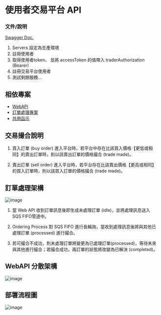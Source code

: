 # 使用者交易平台 API

### 文件/說明

[Swagger Doc.](https://card-platform.phillyzone.info/api/v1/docs/)

1. Servers 設定為生產環境
2. 註冊使用者
3. 取得使用者token， 並將 accessToken 的值帶入 traderAuthorization (Bearer)
4. 註冊交易平台使用者
5. 測試剩餘服務...

## 相依專案
- [WebAPI](https://github.com/chienaeae/card-platform-webapi)
- [訂單處理專案](https://github.com/chienaeae/card-platform-ordering-process)
- [共用函示](https://github.com/chienaeae/card-platform-library)

## 交易撮合說明

1. 買入訂單 (buy order) 進入平台時，若平台中存在比該買入價格【更低或相同】的賣出訂單時，則以該賣出訂單的價格撮合 (trade made)。

2. 賣出訂單 (sell order) 進入平台時，若平台存在比該賣出價格【更高或相同】的買入訂單時，則以該買入訂單的價格撮合 (trade made)。


## 訂單處理架構

![image](https://github.com/chienaeae/card-platform-webapi/blob/feature/viewCardAPI/pic/order_process_graph.jpg)


1. 當 Web API 收到訂單訊息後即生成未處理訂單 (idle)，並將處理訊息送入 SQS FIFO管道中。

2. Ordering Process 對 SQS FIFO 進行長輪詢，當收到處理訊息後將與其他已處理訂單 (processed) 進行撮合。

3. 若可撮合不成功，則未處理訂單將變更為已處理訂單(processed)，等待未來與其他進行撮合；若撮合成功，兩訂單的狀態將改變為已解決 (completed)。

## WebAPI 分散架構


![image](https://github.com/chienaeae/card-platform-webapi/blob/feature/viewCardAPI/pic/api_structure_graph.jpg)


## 部署流程圖


![image](https://github.com/chienaeae/card-platform-webapi/blob/feature/viewCardAPI/pic/api_cicd_graph.jpg)


